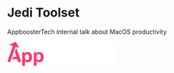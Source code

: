 # Jedi Toolset

AppboosterTech internal talk about MacOS productivity

<img src="pictures/logo.svg" width="250">
